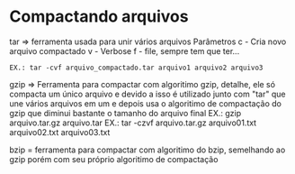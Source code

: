 # Compactando arquivos

tar => ferramenta usada para unir vários arquivos
    Parâmetros
    c - Cria novo arquivo compactado
    v - Verbose
    f - file, sempre tem que ter...
    
    EX.: tar -cvf arquivo_compactado.tar arquivo1 arquivo2 arquivo3

gzip => Ferramenta para compactar com algoritimo gzip, detalhe, ele só compacta um único arquivo e devido a isso é utilizado junto com "tar" que une vários arquivos em um e depois usa o algoritimo de compactação do gzip que diminui bastante o tamanho do arquivo final
    EX.: gzip arquivo.tar.gz arquivo.tar 
    EX.: tar -czvf arquivo.tar.gz arquivo01.txt arquivo02.txt arquivo03.txt


bzip = ferramenta para compactar com algoritimo do bzip, semelhando ao gzip porém com seu próprio algoritimo de compactação


